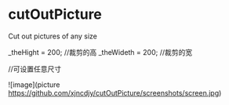 # cutOutPicture
Cut out pictures of any size

_theHight = 200; //裁剪的高
_theWideth = 200; //裁剪的宽

//可设置任意尺寸

![image](picture https://github.com/xjncdjy/cutOutPicture/screenshots/screen.jpg) 

